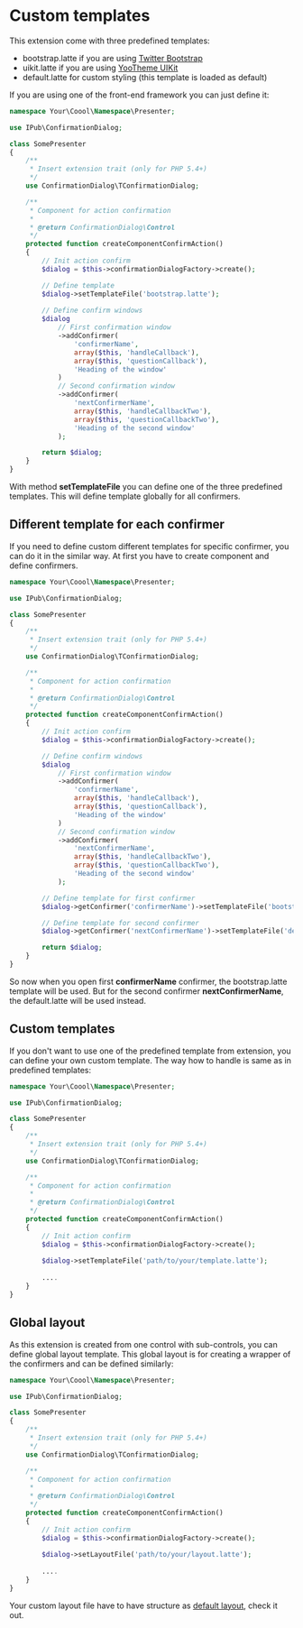 # Custom templates

This extension come with three predefined templates:

* bootstrap.latte if you are using [Twitter Bootstrap](http://getbootstrap.com/)
* uikit.latte if you are using [YooTheme UIKit](http://getuikit.com/)
* default.latte for custom styling (this template is loaded as default)

If you are using one of the front-end framework you can just define it:

```php
namespace Your\Coool\Namespace\Presenter;

use IPub\ConfirmationDialog;

class SomePresenter
{
	/**
	 * Insert extension trait (only for PHP 5.4+)
	 */
	use ConfirmationDialog\TConfirmationDialog;

	/**
	 * Component for action confirmation
	 *
	 * @return ConfirmationDialog\Control
	 */
	protected function createComponentConfirmAction()
	{
		// Init action confirm
		$dialog = $this->confirmationDialogFactory->create();

        // Define template
        $dialog->setTemplateFile('bootstrap.latte');
        
		// Define confirm windows
		$dialog
			// First confirmation window
			->addConfirmer(
				'confirmerName',
				array($this, 'handleCallback'),
				array($this, 'questionCallback'),
				'Heading of the window'
			)
			// Second confirmation window
			->addConfirmer(
				'nextConfirmerName',
				array($this, 'handleCallbackTwo'),
				array($this, 'questionCallbackTwo'),
				'Heading of the second window'
			);

		return $dialog;
	}
}
```

With method **setTemplateFile** you can define one of the three predefined templates. This will define template globally for all confirmers.

## Different template for each confirmer

If you need to define custom different templates for specific confirmer, you can do it in the similar way. At first you have to create component and define confirmers.

```php
namespace Your\Coool\Namespace\Presenter;

use IPub\ConfirmationDialog;

class SomePresenter
{
	/**
	 * Insert extension trait (only for PHP 5.4+)
	 */
	use ConfirmationDialog\TConfirmationDialog;

	/**
	 * Component for action confirmation
	 *
	 * @return ConfirmationDialog\Control
	 */
	protected function createComponentConfirmAction()
	{
		// Init action confirm
		$dialog = $this->confirmationDialogFactory->create();

		// Define confirm windows
		$dialog
			// First confirmation window
			->addConfirmer(
				'confirmerName',
				array($this, 'handleCallback'),
				array($this, 'questionCallback'),
				'Heading of the window'
			)
			// Second confirmation window
			->addConfirmer(
				'nextConfirmerName',
				array($this, 'handleCallbackTwo'),
				array($this, 'questionCallbackTwo'),
				'Heading of the second window'
			);

        // Define template for first confirmer
        $dialog->getConfirmer('confirmerName')->setTemplateFile('bootstrap.latte');

        // Define template for second confirmer
        $dialog->getConfirmer('nextConfirmerName')->setTemplateFile('default.latte');

		return $dialog;
	}
}
```

So now when you open first **confirmerName** confirmer, the bootstrap.latte template will be used. But for the second confirmer **nextConfirmerName**, the default.latte will be used instead.

## Custom templates

If you don't want to use one of the predefined template from extension, you can define your own custom template. The way how to handle is same as in predefined templates:

```php
namespace Your\Coool\Namespace\Presenter;

use IPub\ConfirmationDialog;

class SomePresenter
{
	/**
	 * Insert extension trait (only for PHP 5.4+)
	 */
	use ConfirmationDialog\TConfirmationDialog;

	/**
	 * Component for action confirmation
	 *
	 * @return ConfirmationDialog\Control
	 */
	protected function createComponentConfirmAction()
	{
		// Init action confirm
		$dialog = $this->confirmationDialogFactory->create();
		
        $dialog->setTemplateFile('path/to/your/template.latte');
        
        ....
    }
}
```

## Global layout

As this extension is created from one control with sub-controls, you can define global layout template. This global layout is for creating a wrapper of the confirmers and can be defined similarly:

```php
namespace Your\Coool\Namespace\Presenter;

use IPub\ConfirmationDialog;

class SomePresenter
{
	/**
	 * Insert extension trait (only for PHP 5.4+)
	 */
	use ConfirmationDialog\TConfirmationDialog;

	/**
	 * Component for action confirmation
	 *
	 * @return ConfirmationDialog\Control
	 */
	protected function createComponentConfirmAction()
	{
		// Init action confirm
		$dialog = $this->confirmationDialogFactory->create();
		
        $dialog->setLayoutFile('path/to/your/layout.latte');
        
        ....
    }
}
```

Your custom layout file have to have structure as [default layout](https://github.com/iPublikuj/confirmation-dialog/blob/master/src/IPub/ConfirmationDialog/Components/template/layout.latte), check it out.
